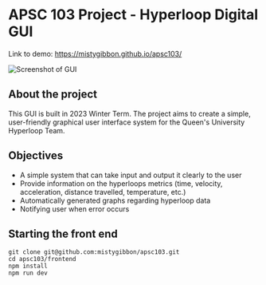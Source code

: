# APSC 103 Project - Hyperloop Digital GUI
Link to demo: https://mistygibbon.github.io/apsc103/

![Screenshot of GUI](https://user-images.githubusercontent.com/29541209/234946754-8065e3f4-33ca-42ee-8317-cd506305f01c.png)

## About the project
This GUI is built in 2023 Winter Term. The project aims to create a simple, user-friendly graphical user interface system for the Queen's University Hyperloop Team.

## Objectives
- A simple system that can take input and output it clearly to the user​
- Provide information on the hyperloops metrics (time, velocity, acceleration, distance travelled, temperature, etc.)​
- Automatically generated graphs regarding hyperloop data​
- Notifying user when error occurs

## Starting the front end
```shell
git clone git@github.com:mistygibbon/apsc103.git
cd apsc103/frontend
npm install
npm run dev
```

